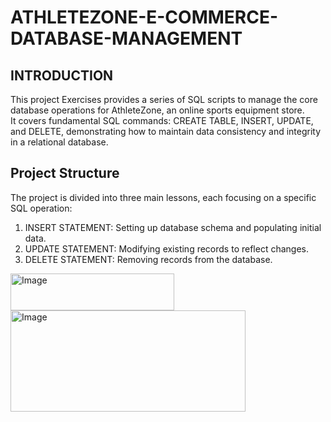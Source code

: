 # ATHLETEZONE-E-COMMERCE-DATABASE-MANAGEMENT  

## INTRODUCTION  
This project Exercises provides a series of SQL scripts to manage the core database operations for AthleteZone, an online sports equipment store.  
It covers fundamental SQL commands: CREATE TABLE, INSERT, UPDATE, and DELETE, demonstrating how to maintain data consistency and integrity in a relational database.  
## Project Structure  
The project is divided into three main lessons, each focusing on a specific SQL operation:  
1. INSERT STATEMENT: Setting up database schema and populating initial data.  
2. UPDATE STATEMENT: Modifying existing records to reflect changes.  
3. DELETE STATEMENT: Removing records from the database.

<img width="262" height="59" alt="Image" src="https://github.com/user-attachments/assets/97fe7e4d-0d82-431c-9e7b-91d4831b2e3b" />  
<img width="376" height="162" alt="Image" src="https://github.com/user-attachments/assets/4c538531-bfe9-43bb-bebd-1bfda8f3f3ac" />



